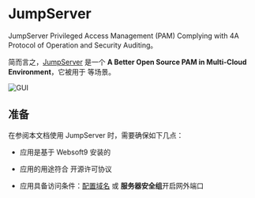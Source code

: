 # JumpServer

JumpServer Privileged Access Management (PAM) Complying with 4A Protocol of Operation and Security Auditing。  

简而言之，[JumpServer](http://www.jumpserver.org/) 是一个 **A Better Open Source PAM in Multi-Cloud Environment**，它被用于  等场景。   


![GUI](https://libs.websoft9.com/Websoft9/DocsPicture/zh/jumpserver/jumpserver-gui-websoft9.png)


## 准备

在参阅本文档使用 JumpServer 时，需要确保如下几点：

- 应用是基于 Websoft9 安装的

- 应用的用途符合 [](https://some_license_url) 开源许可协议

- 应用具备访问条件：[配置域名](./guide/appsetdomain) 或 **服务器安全组**开启网外端口